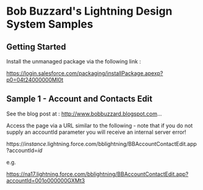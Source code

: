 # Bob Buzzard's Lightning Design System Samples

## Getting Started
Install the unmanaged package via the following link :

https://login.salesforce.com/packaging/installPackage.apexp?p0=04t24000000Ml0t

## Sample 1 - Account and Contacts Edit
See the blog post at : http://www.bobbuzzard.blogspot.com...

Access the page via a URL similar to the following - note that if you do not supply an accountId parameter you will receive an internal server error!

https://_instance_.lightning.force.com/bblightning/BBAccountContactEdit.app?accountId=_id_

e.g.

https://na17.lightning.force.com/bblightning/BBAccountContactEdit.app?accountId=001o000000GXMt3
